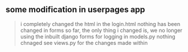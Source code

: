 some modification in userpages app
-
> i completely changed the html in the login.html
> nothing has been changed in forms so far, the only thing i changed is, we no longer using the inbuilt django forms for logging in
> models.py nothing chnaged
> see views.py for the changes made within